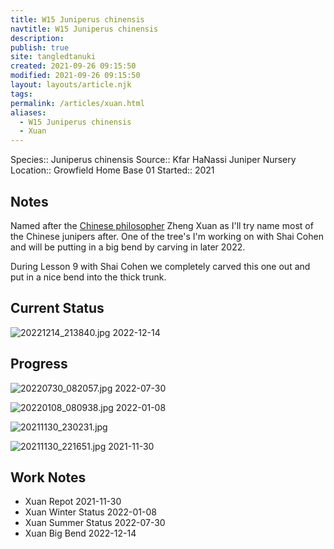 ```yaml
---
title: W15 Juniperus chinensis
navtitle: W15 Juniperus chinensis
description: 
publish: true
site: tangledtanuki
created: 2021-09-26 09:15:50
modified: 2021-09-26 09:15:50
layout: layouts/article.njk
tags: 
permalink: /articles/xuan.html
aliases:
  - W15 Juniperus chinensis
  - Xuan
---
```


Species:: Juniperus chinensis
Source:: Kfar HaNassi Juniper Nursery
Location:: Growfield Home Base 01
Started:: 2021
## Notes

Named after the [Chinese philosopher](https://en.wikipedia.org/wiki/List_of_Chinese_philosophers) Zheng Xuan as I'll try name most of the Chinese junipers after. One of the tree's I'm working on with Shai Cohen and will be putting in a big bend by carving in later 2022.

During Lesson 9 with Shai Cohen we completely carved this one out and put in a nice bend into the thick trunk.

## Current Status

![20221214_213840.jpg](/img/20221214_213840.jpg)
2022-12-14

## Progress

![20220730_082057.jpg](/img/20220730_082057.jpg)
2022-07-30

![20220108_080938.jpg](/img/20220108_080938.jpg)
2022-01-08

![20211130_230231.jpg](/img/20211130_230231.jpg)

![20211130_221651.jpg](/img/20211130_221651.jpg)
2021-11-30

## Work Notes

- Xuan Repot 2021-11-30
- Xuan Winter Status 2022-01-08
- Xuan Summer Status 2022-07-30
- Xuan Big Bend 2022-12-14

